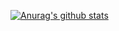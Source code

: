 [![Anurag's github stats](https://github-readme-stats.vercel.app/api?username=zzdnb&show_icons=true&theme=radical)](https://github.com/anuraghazra/github-readme-stats)

